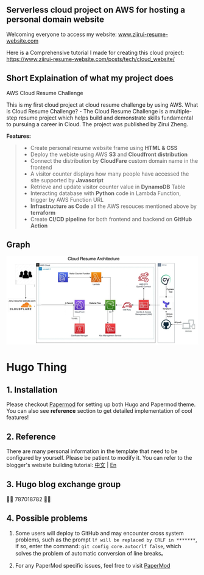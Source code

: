 ## Serverless cloud project on AWS for hosting a personal domain website

Welcoming everyone to access my website: www.ziirui-resume-website.com

Here is a Comprehensive tutorial I made for creating this cloud project: https://www.ziirui-resume-website.com/posts/tech/cloud_website/

## Short Explaination of what my project does

AWS Cloud Resume Challenge

This is my first cloud project at cloud resume challenge by using AWS. What is Cloud Resume Challenge? - The Cloud Resume Challenge is a multiple-step resume project which helps build and demonstrate skills fundamental to pursuing a career in Cloud. The project was published by Zirui Zheng.

**Features:**

> - Create personal resume website frame using **HTML & CSS**
> - Deploy the webiste using AWS **S3** and **Cloudfront distribution**
> - Connect the distribution by **CloudFare** custom domain name in the frontend
> - A visitor counter displays how many people have accessed the site supported by **Javascript**
> - Retrieve and update visitor counter value in **DynamoDB** Table
> - Interacting database with **Python** code in Lambda Function, trigger by AWS Function URL
> - **Infrastructure as Code** all the AWS resouces mentioned above by **terraform**
> - Create **CI/CD pipeline** for both frontend and backend on **GitHub Action**

## Graph

![Cloud Diagram.jpg](https://github.com/zirui2333/ziirui-resume-repo-frontend/blob/main/Readme_Item/Cloud-resume-diagram.jpg?raw=true)
<br>

# Hugo Thing

## 1. Installation

Please checkout [Papermod](https://github.com/adityatelange/hugo-PaperMod/wiki/Installation#getting-started-) for setting up both Hugo and Papermod theme.
You can also see **reference** section to get detailed implementation of cool features!

## 2. Reference

There are many personal information in the template that need to be configured by yourself. Please be patient to modify it. You can refer to the blogger's website building tutorial: [中文](https://www.sulvblog.cn/posts/blog/) | [En](https://kyxie.github.io/en/blog/tech/papermod/)

## 3. Hugo blog exchange group

🎉🎉 787018782 🎉🎉

## 4. Possible problems

1. Some users will deploy to GitHub and may encounter cross system problems, such as the prompt `lf will be replaced by CRLF in *******`, if so, enter the command: `git config core.autocrlf false`, which solves the problem of automatic conversion of line breaks。

2. For any PaperMod specific issues, feel free to visit [PaperMod](https://github.com/adityatelange/hugo-PaperMod?tab=readme-ov-file#faqs--how-tos-guide-)
